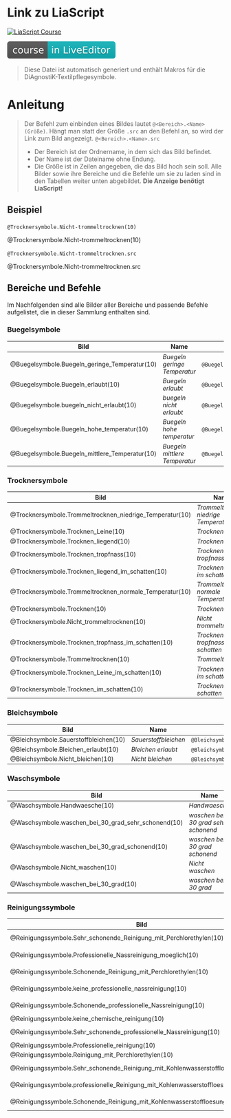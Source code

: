 <!--
author: Volker Göhler, Niklas Werner
email: volker.goehler@informatik.tu-freiberg
version: 0.2.3
repository: https://github.com/Ifi-DiAgnostiK-Project/Textilpflegesymbole

title: DiAgnostiK ISO 3758:2023 Textilpflegesymbole Makros
tags: Wissensspeicher

@diagnostik_url_tx: https://raw.githubusercontent.com/Ifi-DiAgnostiK-Project/Textilpflegesymbole/refs/heads/main/img

@diagnostik_image_tx: <img src="@0/@1" alt="@1" style="height: @2rem">


@Buegelsymbole.Buegeln_geringe_Temperatur.src: @diagnostik_url_tx/Buegelsymbole/Buegeln-geringe-Temperatur.jpg
@Buegelsymbole.Buegeln_geringe_Temperatur: @diagnostik_image_tx(@diagnostik_url_tx,Buegelsymbole/Buegeln-geringe-Temperatur.jpg,@0)

@Buegelsymbole.Buegeln_erlaubt.src: @diagnostik_url_tx/Buegelsymbole/Buegeln-erlaubt.jpg
@Buegelsymbole.Buegeln_erlaubt: @diagnostik_image_tx(@diagnostik_url_tx,Buegelsymbole/Buegeln-erlaubt.jpg,@0)

@Buegelsymbole.buegeln_nicht_erlaubt.src: @diagnostik_url_tx/Buegelsymbole/buegeln-nicht-erlaubt.jpg
@Buegelsymbole.buegeln_nicht_erlaubt: @diagnostik_image_tx(@diagnostik_url_tx,Buegelsymbole/buegeln-nicht-erlaubt.jpg,@0)

@Buegelsymbole.Buegeln_hohe_temperatur.src: @diagnostik_url_tx/Buegelsymbole/Buegeln-hohe-temperatur.jpg
@Buegelsymbole.Buegeln_hohe_temperatur: @diagnostik_image_tx(@diagnostik_url_tx,Buegelsymbole/Buegeln-hohe-temperatur.jpg,@0)

@Buegelsymbole.Buegeln_mittlere_Temperatur.src: @diagnostik_url_tx/Buegelsymbole/Buegeln-mittlere-Temperatur.jpg
@Buegelsymbole.Buegeln_mittlere_Temperatur: @diagnostik_image_tx(@diagnostik_url_tx,Buegelsymbole/Buegeln-mittlere-Temperatur.jpg,@0)

@Trocknersymbole.Trommeltrocknen_niedrige_Temperatur.src: @diagnostik_url_tx/Trocknersymbole/Trommeltrocknen-niedrige-Temperatur.jpg
@Trocknersymbole.Trommeltrocknen_niedrige_Temperatur: @diagnostik_image_tx(@diagnostik_url_tx,Trocknersymbole/Trommeltrocknen-niedrige-Temperatur.jpg,@0)

@Trocknersymbole.Trocknen_Leine.src: @diagnostik_url_tx/Trocknersymbole/Trocknen-Leine.jpg
@Trocknersymbole.Trocknen_Leine: @diagnostik_image_tx(@diagnostik_url_tx,Trocknersymbole/Trocknen-Leine.jpg,@0)

@Trocknersymbole.Trocknen_liegend.src: @diagnostik_url_tx/Trocknersymbole/Trocknen-liegend.jpg
@Trocknersymbole.Trocknen_liegend: @diagnostik_image_tx(@diagnostik_url_tx,Trocknersymbole/Trocknen-liegend.jpg,@0)

@Trocknersymbole.Trocknen_tropfnass.src: @diagnostik_url_tx/Trocknersymbole/Trocknen-tropfnass.jpg
@Trocknersymbole.Trocknen_tropfnass: @diagnostik_image_tx(@diagnostik_url_tx,Trocknersymbole/Trocknen-tropfnass.jpg,@0)

@Trocknersymbole.Trocknen_liegend_im_schatten.src: @diagnostik_url_tx/Trocknersymbole/Trocknen-liegend-im-schatten.jpg
@Trocknersymbole.Trocknen_liegend_im_schatten: @diagnostik_image_tx(@diagnostik_url_tx,Trocknersymbole/Trocknen-liegend-im-schatten.jpg,@0)

@Trocknersymbole.Trommeltrocknen_normale_Temperatur.src: @diagnostik_url_tx/Trocknersymbole/Trommeltrocknen-normale-Temperatur.jpg
@Trocknersymbole.Trommeltrocknen_normale_Temperatur: @diagnostik_image_tx(@diagnostik_url_tx,Trocknersymbole/Trommeltrocknen-normale-Temperatur.jpg,@0)

@Trocknersymbole.Trocknen.src: @diagnostik_url_tx/Trocknersymbole/Trocknen.jpg
@Trocknersymbole.Trocknen: @diagnostik_image_tx(@diagnostik_url_tx,Trocknersymbole/Trocknen.jpg,@0)

@Trocknersymbole.Nicht_trommeltrocknen.src: @diagnostik_url_tx/Trocknersymbole/Nicht-trommeltrocknen.jpg
@Trocknersymbole.Nicht_trommeltrocknen: @diagnostik_image_tx(@diagnostik_url_tx,Trocknersymbole/Nicht-trommeltrocknen.jpg,@0)

@Trocknersymbole.Trocknen_tropfnass_im_schatten.src: @diagnostik_url_tx/Trocknersymbole/Trocknen-tropfnass-im-schatten.jpg
@Trocknersymbole.Trocknen_tropfnass_im_schatten: @diagnostik_image_tx(@diagnostik_url_tx,Trocknersymbole/Trocknen-tropfnass-im-schatten.jpg,@0)

@Trocknersymbole.Trommeltrocknen.src: @diagnostik_url_tx/Trocknersymbole/Trommeltrocknen.jpg
@Trocknersymbole.Trommeltrocknen: @diagnostik_image_tx(@diagnostik_url_tx,Trocknersymbole/Trommeltrocknen.jpg,@0)

@Trocknersymbole.Trocknen_Leine_im_schatten.src: @diagnostik_url_tx/Trocknersymbole/Trocknen-Leine-im-schatten.jpg
@Trocknersymbole.Trocknen_Leine_im_schatten: @diagnostik_image_tx(@diagnostik_url_tx,Trocknersymbole/Trocknen-Leine-im-schatten.jpg,@0)

@Trocknersymbole.Trocknen_im_schatten.src: @diagnostik_url_tx/Trocknersymbole/Trocknen-im-schatten.jpg
@Trocknersymbole.Trocknen_im_schatten: @diagnostik_image_tx(@diagnostik_url_tx,Trocknersymbole/Trocknen-im-schatten.jpg,@0)

@Bleichsymbole.Sauerstoffbleichen.src: @diagnostik_url_tx/Bleichsymbole/Sauerstoffbleichen.jpg
@Bleichsymbole.Sauerstoffbleichen: @diagnostik_image_tx(@diagnostik_url_tx,Bleichsymbole/Sauerstoffbleichen.jpg,@0)

@Bleichsymbole.Bleichen_erlaubt.src: @diagnostik_url_tx/Bleichsymbole/Bleichen-erlaubt.jpg
@Bleichsymbole.Bleichen_erlaubt: @diagnostik_image_tx(@diagnostik_url_tx,Bleichsymbole/Bleichen-erlaubt.jpg,@0)

@Bleichsymbole.Nicht_bleichen.src: @diagnostik_url_tx/Bleichsymbole/Nicht-bleichen.jpg
@Bleichsymbole.Nicht_bleichen: @diagnostik_image_tx(@diagnostik_url_tx,Bleichsymbole/Nicht-bleichen.jpg,@0)

@Waschsymbole.Handwaesche.src: @diagnostik_url_tx/Waschsymbole/Handwaesche.jpg
@Waschsymbole.Handwaesche: @diagnostik_image_tx(@diagnostik_url_tx,Waschsymbole/Handwaesche.jpg,@0)

@Waschsymbole.waschen_bei_30_grad_sehr_schonend.src: @diagnostik_url_tx/Waschsymbole/waschen-bei-30-grad-sehr-schonend.jpg
@Waschsymbole.waschen_bei_30_grad_sehr_schonend: @diagnostik_image_tx(@diagnostik_url_tx,Waschsymbole/waschen-bei-30-grad-sehr-schonend.jpg,@0)

@Waschsymbole.waschen_bei_30_grad_schonend.src: @diagnostik_url_tx/Waschsymbole/waschen-bei-30-grad-schonend.jpg
@Waschsymbole.waschen_bei_30_grad_schonend: @diagnostik_image_tx(@diagnostik_url_tx,Waschsymbole/waschen-bei-30-grad-schonend.jpg,@0)

@Waschsymbole.Nicht_waschen.src: @diagnostik_url_tx/Waschsymbole/Nicht-waschen.jpg
@Waschsymbole.Nicht_waschen: @diagnostik_image_tx(@diagnostik_url_tx,Waschsymbole/Nicht-waschen.jpg,@0)

@Waschsymbole.waschen_bei_30_grad.src: @diagnostik_url_tx/Waschsymbole/waschen-bei-30-grad.jpg
@Waschsymbole.waschen_bei_30_grad: @diagnostik_image_tx(@diagnostik_url_tx,Waschsymbole/waschen-bei-30-grad.jpg,@0)

@Reinigungssymbole.Sehr_schonende_Reinigung_mit_Perchlorethylen.src: @diagnostik_url_tx/Reinigungssymbole/Sehr-schonende-Reinigung-mit-Perchlorethylen.jpg
@Reinigungssymbole.Sehr_schonende_Reinigung_mit_Perchlorethylen: @diagnostik_image_tx(@diagnostik_url_tx,Reinigungssymbole/Sehr-schonende-Reinigung-mit-Perchlorethylen.jpg,@0)

@Reinigungssymbole.Professionelle_Nassreinigung_moeglich.src: @diagnostik_url_tx/Reinigungssymbole/Professionelle-Nassreinigung-moeglich.jpg
@Reinigungssymbole.Professionelle_Nassreinigung_moeglich: @diagnostik_image_tx(@diagnostik_url_tx,Reinigungssymbole/Professionelle-Nassreinigung-moeglich.jpg,@0)

@Reinigungssymbole.Schonende_Reinigung_mit_Perchlorethylen.src: @diagnostik_url_tx/Reinigungssymbole/Schonende-Reinigung-mit-Perchlorethylen.jpg
@Reinigungssymbole.Schonende_Reinigung_mit_Perchlorethylen: @diagnostik_image_tx(@diagnostik_url_tx,Reinigungssymbole/Schonende-Reinigung-mit-Perchlorethylen.jpg,@0)

@Reinigungssymbole.keine_professionelle_nassreinigung.src: @diagnostik_url_tx/Reinigungssymbole/keine-professionelle-nassreinigung.jpg
@Reinigungssymbole.keine_professionelle_nassreinigung: @diagnostik_image_tx(@diagnostik_url_tx,Reinigungssymbole/keine-professionelle-nassreinigung.jpg,@0)

@Reinigungssymbole.Schonende_professionelle_Nassreinigung.src: @diagnostik_url_tx/Reinigungssymbole/Schonende-professionelle-Nassreinigung.jpg
@Reinigungssymbole.Schonende_professionelle_Nassreinigung: @diagnostik_image_tx(@diagnostik_url_tx,Reinigungssymbole/Schonende-professionelle-Nassreinigung.jpg,@0)

@Reinigungssymbole.keine_chemische_reinigung.src: @diagnostik_url_tx/Reinigungssymbole/keine-chemische-reinigung.jpg
@Reinigungssymbole.keine_chemische_reinigung: @diagnostik_image_tx(@diagnostik_url_tx,Reinigungssymbole/keine-chemische-reinigung.jpg,@0)

@Reinigungssymbole.Sehr_schonende_professionelle_Nassreinigung.src: @diagnostik_url_tx/Reinigungssymbole/Sehr-schonende-professionelle-Nassreinigung.jpg
@Reinigungssymbole.Sehr_schonende_professionelle_Nassreinigung: @diagnostik_image_tx(@diagnostik_url_tx,Reinigungssymbole/Sehr-schonende-professionelle-Nassreinigung.jpg,@0)

@Reinigungssymbole.Professionelle_reinigung.src: @diagnostik_url_tx/Reinigungssymbole/Professionelle-reinigung.jpg
@Reinigungssymbole.Professionelle_reinigung: @diagnostik_image_tx(@diagnostik_url_tx,Reinigungssymbole/Professionelle-reinigung.jpg,@0)

@Reinigungssymbole.Reinigung_mit_Perchlorethylen.src: @diagnostik_url_tx/Reinigungssymbole/Reinigung-mit-Perchlorethylen.jpg
@Reinigungssymbole.Reinigung_mit_Perchlorethylen: @diagnostik_image_tx(@diagnostik_url_tx,Reinigungssymbole/Reinigung-mit-Perchlorethylen.jpg,@0)

@Reinigungssymbole.Sehr_schonende_Reinigung_mit_Kohlenwasserstoffloesungsmittel.src: @diagnostik_url_tx/Reinigungssymbole/Sehr-schonende-Reinigung-mit-Kohlenwasserstoffloesungsmittel.jpg
@Reinigungssymbole.Sehr_schonende_Reinigung_mit_Kohlenwasserstoffloesungsmittel: @diagnostik_image_tx(@diagnostik_url_tx,Reinigungssymbole/Sehr-schonende-Reinigung-mit-Kohlenwasserstoffloesungsmittel.jpg,@0)

@Reinigungssymbole.professionelle_Reinigung_mit_Kohlenwasserstoffloesungsmittel.src: @diagnostik_url_tx/Reinigungssymbole/professionelle-Reinigung-mit-Kohlenwasserstoffloesungsmittel.jpg
@Reinigungssymbole.professionelle_Reinigung_mit_Kohlenwasserstoffloesungsmittel: @diagnostik_image_tx(@diagnostik_url_tx,Reinigungssymbole/professionelle-Reinigung-mit-Kohlenwasserstoffloesungsmittel.jpg,@0)

@Reinigungssymbole.Schonende_Reinigung_mit_Kohlenwasserstoffloesungsmittel.src: @diagnostik_url_tx/Reinigungssymbole/Schonende-Reinigung-mit-Kohlenwasserstoffloesungsmittel.jpg
@Reinigungssymbole.Schonende_Reinigung_mit_Kohlenwasserstoffloesungsmittel: @diagnostik_image_tx(@diagnostik_url_tx,Reinigungssymbole/Schonende-Reinigung-mit-Kohlenwasserstoffloesungsmittel.jpg,@0)

-->

# Link zu LiaScript

[![LiaScript Course](https://raw.githubusercontent.com/LiaScript/LiaScript/master/badges/course.svg)](https://liascript.github.io/course/?https://raw.githubusercontent.com/Ifi-DiAgnostiK-Project/Textilpflegesymbole/refs/heads/main/makros.md)

[![LiaScript LiveEditor](https://raw.githubusercontent.com/LiaScript/LiaScript/refs/heads/development/badges/editor.svg)](https://liascript.github.io/LiveEditor/?/show/file/https://raw.githubusercontent.com/Ifi-DiAgnostiK-Project/Textilpflegesymbole/refs/heads/main/makros.md)



> Diese Datei ist automatisch generiert und enthält Makros für die DiAgnostiK-Textilpflegesymbole.

# Anleitung

> Der Befehl zum einbinden eines Bildes lautet `@<Bereich>.<Name>(Größe)`.
> Hängt man statt der Größe `.src` an den Befehl an, so wird der Link zum Bild angezeigt. `@<Bereich>.<Name>.src`
> - Der Bereich ist der Ordnername, in dem sich das Bild befindet.
> - Der Name ist der Dateiname ohne Endung.
> - Die Größe ist in Zeilen angegeben, die das Bild hoch sein soll.
Alle Bilder sowie ihre Bereiche und die Befehle um sie zu laden sind in den Tabellen weiter unten abgebildet.
**Die Anzeige benötigt LiaScript!**

## Beispiel

`@Trocknersymbole.Nicht-trommeltrocknen(10)`

@Trocknersymbole.Nicht-trommeltrocknen(10)

`@Trocknersymbole.Nicht-trommeltrocknen.src`

@Trocknersymbole.Nicht-trommeltrocknen.src

## Bereiche und Befehle

Im Nachfolgenden sind alle Bilder aller Bereiche und passende Befehle aufgelistet, die in dieser Sammlung enthalten sind.


### Buegelsymbole

|Bild|Name|Befehl|
|---|---|---|
|@Buegelsymbole.Buegeln_geringe_Temperatur(10)|_Buegeln geringe Temperatur_|`@Buegelsymbole.Buegeln_geringe_Temperatur(10)`|
|@Buegelsymbole.Buegeln_erlaubt(10)|_Buegeln erlaubt_|`@Buegelsymbole.Buegeln_erlaubt(10)`|
|@Buegelsymbole.buegeln_nicht_erlaubt(10)|_buegeln nicht erlaubt_|`@Buegelsymbole.buegeln_nicht_erlaubt(10)`|
|@Buegelsymbole.Buegeln_hohe_temperatur(10)|_Buegeln hohe temperatur_|`@Buegelsymbole.Buegeln_hohe_temperatur(10)`|
|@Buegelsymbole.Buegeln_mittlere_Temperatur(10)|_Buegeln mittlere Temperatur_|`@Buegelsymbole.Buegeln_mittlere_Temperatur(10)`|

### Trocknersymbole

|Bild|Name|Befehl|
|---|---|---|
|@Trocknersymbole.Trommeltrocknen_niedrige_Temperatur(10)|_Trommeltrocknen niedrige Temperatur_|`@Trocknersymbole.Trommeltrocknen_niedrige_Temperatur(10)`|
|@Trocknersymbole.Trocknen_Leine(10)|_Trocknen Leine_|`@Trocknersymbole.Trocknen_Leine(10)`|
|@Trocknersymbole.Trocknen_liegend(10)|_Trocknen liegend_|`@Trocknersymbole.Trocknen_liegend(10)`|
|@Trocknersymbole.Trocknen_tropfnass(10)|_Trocknen tropfnass_|`@Trocknersymbole.Trocknen_tropfnass(10)`|
|@Trocknersymbole.Trocknen_liegend_im_schatten(10)|_Trocknen liegend im schatten_|`@Trocknersymbole.Trocknen_liegend_im_schatten(10)`|
|@Trocknersymbole.Trommeltrocknen_normale_Temperatur(10)|_Trommeltrocknen normale Temperatur_|`@Trocknersymbole.Trommeltrocknen_normale_Temperatur(10)`|
|@Trocknersymbole.Trocknen(10)|_Trocknen_|`@Trocknersymbole.Trocknen(10)`|
|@Trocknersymbole.Nicht_trommeltrocknen(10)|_Nicht trommeltrocknen_|`@Trocknersymbole.Nicht_trommeltrocknen(10)`|
|@Trocknersymbole.Trocknen_tropfnass_im_schatten(10)|_Trocknen tropfnass im schatten_|`@Trocknersymbole.Trocknen_tropfnass_im_schatten(10)`|
|@Trocknersymbole.Trommeltrocknen(10)|_Trommeltrocknen_|`@Trocknersymbole.Trommeltrocknen(10)`|
|@Trocknersymbole.Trocknen_Leine_im_schatten(10)|_Trocknen Leine im schatten_|`@Trocknersymbole.Trocknen_Leine_im_schatten(10)`|
|@Trocknersymbole.Trocknen_im_schatten(10)|_Trocknen im schatten_|`@Trocknersymbole.Trocknen_im_schatten(10)`|

### Bleichsymbole

|Bild|Name|Befehl|
|---|---|---|
|@Bleichsymbole.Sauerstoffbleichen(10)|_Sauerstoffbleichen_|`@Bleichsymbole.Sauerstoffbleichen(10)`|
|@Bleichsymbole.Bleichen_erlaubt(10)|_Bleichen erlaubt_|`@Bleichsymbole.Bleichen_erlaubt(10)`|
|@Bleichsymbole.Nicht_bleichen(10)|_Nicht bleichen_|`@Bleichsymbole.Nicht_bleichen(10)`|

### Waschsymbole

|Bild|Name|Befehl|
|---|---|---|
|@Waschsymbole.Handwaesche(10)|_Handwaesche_|`@Waschsymbole.Handwaesche(10)`|
|@Waschsymbole.waschen_bei_30_grad_sehr_schonend(10)|_waschen bei 30 grad sehr schonend_|`@Waschsymbole.waschen_bei_30_grad_sehr_schonend(10)`|
|@Waschsymbole.waschen_bei_30_grad_schonend(10)|_waschen bei 30 grad schonend_|`@Waschsymbole.waschen_bei_30_grad_schonend(10)`|
|@Waschsymbole.Nicht_waschen(10)|_Nicht waschen_|`@Waschsymbole.Nicht_waschen(10)`|
|@Waschsymbole.waschen_bei_30_grad(10)|_waschen bei 30 grad_|`@Waschsymbole.waschen_bei_30_grad(10)`|

### Reinigungssymbole

|Bild|Name|Befehl|
|---|---|---|
|@Reinigungssymbole.Sehr_schonende_Reinigung_mit_Perchlorethylen(10)|_Sehr schonende Reinigung mit Perchlorethylen_|`@Reinigungssymbole.Sehr_schonende_Reinigung_mit_Perchlorethylen(10)`|
|@Reinigungssymbole.Professionelle_Nassreinigung_moeglich(10)|_Professionelle Nassreinigung moeglich_|`@Reinigungssymbole.Professionelle_Nassreinigung_moeglich(10)`|
|@Reinigungssymbole.Schonende_Reinigung_mit_Perchlorethylen(10)|_Schonende Reinigung mit Perchlorethylen_|`@Reinigungssymbole.Schonende_Reinigung_mit_Perchlorethylen(10)`|
|@Reinigungssymbole.keine_professionelle_nassreinigung(10)|_keine professionelle nassreinigung_|`@Reinigungssymbole.keine_professionelle_nassreinigung(10)`|
|@Reinigungssymbole.Schonende_professionelle_Nassreinigung(10)|_Schonende professionelle Nassreinigung_|`@Reinigungssymbole.Schonende_professionelle_Nassreinigung(10)`|
|@Reinigungssymbole.keine_chemische_reinigung(10)|_keine chemische reinigung_|`@Reinigungssymbole.keine_chemische_reinigung(10)`|
|@Reinigungssymbole.Sehr_schonende_professionelle_Nassreinigung(10)|_Sehr schonende professionelle Nassreinigung_|`@Reinigungssymbole.Sehr_schonende_professionelle_Nassreinigung(10)`|
|@Reinigungssymbole.Professionelle_reinigung(10)|_Professionelle reinigung_|`@Reinigungssymbole.Professionelle_reinigung(10)`|
|@Reinigungssymbole.Reinigung_mit_Perchlorethylen(10)|_Reinigung mit Perchlorethylen_|`@Reinigungssymbole.Reinigung_mit_Perchlorethylen(10)`|
|@Reinigungssymbole.Sehr_schonende_Reinigung_mit_Kohlenwasserstoffloesungsmittel(10)|_Sehr schonende Reinigung mit Kohlenwasserstoffloesungsmittel_|`@Reinigungssymbole.Sehr_schonende_Reinigung_mit_Kohlenwasserstoffloesungsmittel(10)`|
|@Reinigungssymbole.professionelle_Reinigung_mit_Kohlenwasserstoffloesungsmittel(10)|_professionelle Reinigung mit Kohlenwasserstoffloesungsmittel_|`@Reinigungssymbole.professionelle_Reinigung_mit_Kohlenwasserstoffloesungsmittel(10)`|
|@Reinigungssymbole.Schonende_Reinigung_mit_Kohlenwasserstoffloesungsmittel(10)|_Schonende Reinigung mit Kohlenwasserstoffloesungsmittel_|`@Reinigungssymbole.Schonende_Reinigung_mit_Kohlenwasserstoffloesungsmittel(10)`|
